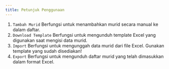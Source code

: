 ```yaml
---
title: Petunjuk Penggunaan
---
```


1. `Tambah Murid` Berfungsi untuk menambahkan murid secara manual ke dalam daftar.
2. `Download Template` Berfungsi untuk mengunduh template Excel yang digunakan saat mengisi data murid.
3. `Import` Berfungsi untuk mengunggah data murid dari file Excel. Gunakan template yang sudah disediakan!
4. `Export` Berfungsi untuk mengunduh daftar murid yang telah dimasukkan dalam format Excel.
